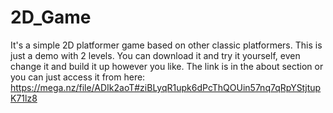 # 2D_Game
It's a simple 2D platformer game based on other classic platformers. This is just a demo with 2 levels.
You can download it and try it yourself, even change it and build it up however you like.
The link is in the about section or you can just access it from here:
https://mega.nz/file/ADIk2aoT#ziBLyqR1upk6dPcThQOUin57nq7qRpYStjtupK71lz8
